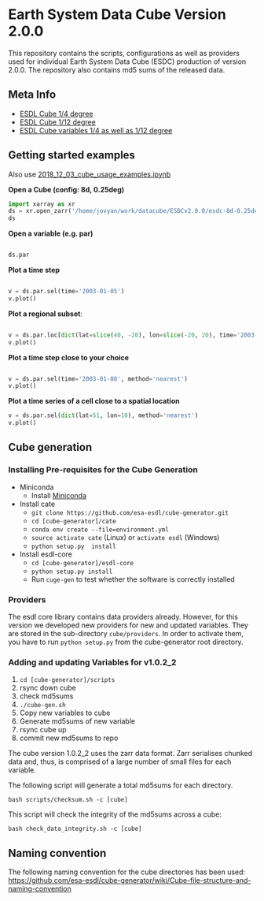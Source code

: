 # Earth System Data Cube Version 2.0.0

This repository contains the scripts, configurations as well as providers used for individual Earth System Data Cube (ESDC) production of version 2.0.0. 
The repository also contains md5 sums of the released data.

## Meta Info

- [ESDL Cube 1/4 degree](metainfo/ESDL_metadata_cube_low.csv)
- [ESDL Cube 1/12 degree](metainfo/ESDL_metadata_cube_high.csv)
- [ESDL Cube variables 1/4 as well as 1/12 degree](metainfo/ESDL_metadata_variables.csv)


## Getting started examples

Also use  [2018_12_03_cube_usage_examples.ipynb](2018_12_03_cube_usage_examples.ipynb)

__Open a Cube (config: 8d, 0.25deg)__

```python
import xarray as xr
ds = xr.open_zarr('/home/jovyan/work/datacube/ESDCv2.0.0/esdc-8d-0.25deg-1x720x1440-2.0.0.zarr')
ds
```


__Open a variable (e.g. par)__

```python

ds.par

```

__Plot a time step__

```python

v = ds.par.sel(time='2003-01-05')
v.plot()

```

__Plot a regional subset__:

```python

v = ds.par.loc[dict(lat=slice(40, -20), lon=slice(-20, 20), time='2003-01-05')]
v.plot()
```


__Plot a time step close to your choice__

```python

v = ds.par.sel(time='2003-01-08', method='nearest')
v.plot()

```


__Plot a time series of a cell close to a spatial location__


```python
v = ds.par.sel(dict(lat=51, lon=10), method='nearest')
v.plot()

```


## Cube generation
### Installing Pre-requisites for the Cube Generation

* Miniconda
  * Install [Miniconda](https://conda.io/miniconda.html)
* Install cate
  * `git clone https://github.com/esa-esdl/cube-generator.git`
  * `cd [cube-generator]/cate`
  * `conda env create --file=environment.yml`
  * `source activate cate` (Linux) or `activate esdl` (Windows)
  * `python setup.py  install`
* Install esdl-core
  * `cd [cube-generator]/esdl-core`
  * `python setup.py install`
  * Run `cuge-gen` to test whether the software is correctly installed

### Providers

The esdl core library contains data providers already. However, for this version we developed new
providers for new and updated variables. They are stored in the sub-directory `cube/providers`. In order
to activate them, you have to run `python setup.py` from the cube-generator root directory. 

### Adding and updating Variables for v1.0.2_2

1. `cd [cube-generator]/scripts`
2. rsync down cube
3. check md5sums
4. `./cube-gen.sh`
5. Copy new variables to cube
6. Generate md5sums of new variable
7. rsync cube up
8. commit new md5sums to repo

The cube version 1.0.2_2 uses the zarr data format. Zarr serialises chunked
data and, thus, is comprised of a large number of small files for each variable.

The following script will generate a total md5sums for each directory.

```
bash scripts/checksum.sh -c [cube]
```

This script will check the integrity of the md5sums across a cube:

```
bash check_data_integrity.sh -c [cube]
```

## Naming convention

The following naming convention for the cube directories has been used: https://github.com/esa-esdl/cube-generator/wiki/Cube-file-structure-and-naming-convention

